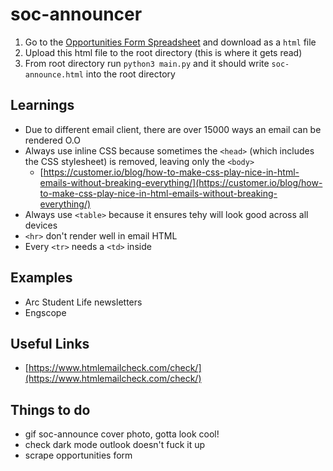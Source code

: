 # soc-announcer

1. Go to the [Opportunities Form Spreadsheet](https://docs.google.com/spreadsheets/d/1CwL8kk3LGecT5e1x5JVYfd4f3a87hInh17wnBdBwNsY/) and download as a `html` file
2. Upload this html file to the root directory (this is where it gets read)
3. From root directory run `python3 main.py` and it should write `soc-announce.html` into the root directory

## Learnings
- Due to different email client, there are over 15000 ways an email can be rendered O.O
- Always use inline CSS because sometimes the `<head>` (which includes the CSS stylesheet) is removed, leaving only the `<body>`
  - [https://customer.io/blog/how-to-make-css-play-nice-in-html-emails-without-breaking-everything/](https://customer.io/blog/how-to-make-css-play-nice-in-html-emails-without-breaking-everything/)
- Always use `<table>` because it ensures tehy will look good across all devices
- `<hr>` don't render well in email HTML
- Every `<tr>` needs a `<td>` inside

## Examples
- Arc Student Life newsletters
- Engscope

## Useful Links
- [https://www.htmlemailcheck.com/check/](https://www.htmlemailcheck.com/check/)

## Things to do
- gif soc-announce cover photo, gotta look cool!
- check dark mode outlook doesn't fuck it up
- scrape opportunities form

